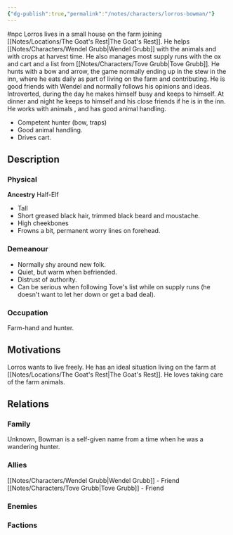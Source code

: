 ```yaml
---
{"dg-publish":true,"permalink":"/notes/characters/lorros-bowman/"}
---
```


#npc 
Lorros lives in a small house on the farm joining [[Notes/Locations/The Goat's Rest\|The Goat's Rest]]. He helps [[Notes/Characters/Wendel Grubb\|Wendel Grubb]] with the animals and with crops at harvest time. He also manages most supply runs with the ox and cart and a list from [[Notes/Characters/Tove Grubb\|Tove Grubb]].
He hunts with a bow and arrow, the game normally ending up in the stew in the inn, where he eats daily as part of living on the farm and contributing. He is good friends with Wendel and normally follows his opinions and ideas. Introverted, during the day he makes himself busy and keeps to himself. At dinner and night he keeps to himself and his close friends if he is in the inn. 
He works with animals , and has good animal handling. 
* Competent hunter (bow, traps)
* Good animal handling.
* Drives cart.

## Description
### Physical
**Ancestry** Half-Elf
* Tall
* Short greased black hair, trimmed black beard and moustache.
* High cheekbones
* Frowns a bit, permanent worry lines on forehead. 

### Demeanour
* Normally shy around new folk.
* Quiet, but warm when befriended.
* Distrust of authority.
* Can be serious when following Tove's list while on supply runs (he doesn't want to let her down or get a bad deal).
### Occupation
Farm-hand and hunter.
## Motivations
Lorros wants to live freely. He has an ideal situation living on the farm at [[Notes/Locations/The Goat's Rest\|The Goat's Rest]]. He loves taking care of the farm animals.

## Relations
### Family
Unknown, Bowman is a self-given name from a time when he was a wandering hunter.
### Allies
[[Notes/Characters/Wendel Grubb\|Wendel Grubb]] - Friend
[[Notes/Characters/Tove Grubb\|Tove Grubb]] - Friend
### Enemies
### Factions

 
